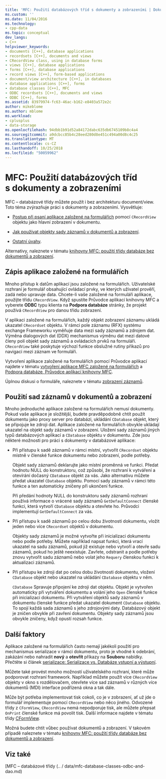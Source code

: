 ```yaml
---
title: 'MFC: Použití databázových tříd s dokumenty a zobrazeními | Dokumentace Microsoftu'
ms.custom: ''
ms.date: 11/04/2016
ms.technology:
- cpp-data
ms.topic: conceptual
dev_langs:
- C++
helpviewer_keywords:
- documents [C++], database applications
- recordsets [C++], documents and views
- CRecordView class, using in database forms
- views [C++], database applications
- forms [C++], database applications
- record views [C++], form-based applications
- document/view architecture [C++], in databases
- database applications [C++], forms
- database classes [C++], MFC
- ODBC recordsets [C++], documents and views
- ODBC [C++], forms
ms.assetid: 83979974-fc63-46ac-b162-e8403a572e2c
author: mikeblome
ms.author: mblome
ms.workload:
- cplusplus
- data-storage
ms.openlocfilehash: 94dbb1b91d52a84172dabc635db6745109b8c4a4
ms.sourcegitcommit: a9dcbcc85b4c28eed280d8e451c494a00d8c4c25
ms.translationtype: MT
ms.contentlocale: cs-CZ
ms.lasthandoff: 10/25/2018
ms.locfileid: "50059962"
---
```

# <a name="mfc-using-database-classes-with-documents-and-views"></a>MFC: Použití databázových tříd s dokumenty a zobrazeními

MFC – databázové třídy můžete použít i bez architekturu document/view. Toto téma zvýrazňuje práci s dokumenty a zobrazeními. Vysvětluje:

- [Postup při psaní aplikace založené na formulářích](#_core_writing_a_form.2d.based_application) pomocí `CRecordView` objektu jako hlavní zobrazení v dokumentu.

- [Jak používat objekty sady záznamů v dokumentů a zobrazení](#_core_using_recordsets_in_documents_and_views).

- [Ostatní úvahy](#_core_other_factors).

Alternativy, naleznete v tématu [knihovny MFC: použití třídy databáze bez dokumentů a zobrazení](../data/mfc-using-database-classes-without-documents-and-views.md).

##  <a name="_core_writing_a_form.2d.based_application"></a> Zápis aplikace založené na formulářích

Mnoho přístup k datům aplikací jsou založené na formulářích. Uživatelské rozhraní je formulář obsahující ovládací prvky, ve kterých uživatel prověří, zadá nebo upravuje data. Chcete-li vaše založené na formuláři aplikace, použijte třídu `CRecordView`. Když spustíte Průvodce aplikací knihovny MFC a vyberete **ODBC** typu klienta na **Podpora databáze** stránky, že projekt používá `CRecordView` pro danou třídu zobrazení.

V aplikaci založené na formulářích, každý objekt zobrazení záznamu ukládá ukazatel `CRecordset` objektu. V rámci pole záznamu (RFX) systému exchange Frameworku vyměňuje data mezi sady záznamů a zdrojem dat. Výměna dialogových dat (DDX) mechanismus výměnu dat mezi datové členy polí objekt sady záznamů a ovládacích prvků na formuláři. `CRecordView` také poskytuje výchozí funkce obslužné rutiny příkazů pro navigaci mezi záznam ve formuláři.

Vytvoření aplikace založené na formulářích pomocí Průvodce aplikací najdete v tématu [vytvoření aplikace MFC založené na formulářích](../mfc/reference/creating-a-forms-based-mfc-application.md) a [Podpora databáze, Průvodce aplikací knihovny MFC](../mfc/reference/database-support-mfc-application-wizard.md).

Úplnou diskusi o formuláře, naleznete v tématu [zobrazení záznamů](../data/record-views-mfc-data-access.md).

##  <a name="_core_using_recordsets_in_documents_and_views"></a> Použití sad záznamů v dokumentů a zobrazení

Mnoho jednoduché aplikace založené na formulářích nemusí dokumenty. Pokud vaše aplikace je složitější, budete pravděpodobně chtít použít dokumentu jako proxy server pro databázi, ukládání `CDatabase` objekt, který se připojuje ke zdroji dat. Aplikace založené na formulářích obvykle ukládají ukazatel na objekt sady záznamů v zobrazení. Uložení sady záznamů jiných typů databázových aplikací a `CDatabase` objektu v dokumentu. Zde jsou některé možnosti pro práci s dokumenty v databázové aplikace:

- Při přístupu k sadě záznamů v rámci místní, vytvořit `CRecordset` objektu místně v členské funkce dokumentu nebo zobrazení, podle potřeby.

   Objekt sady záznamů deklarujte jako místní proměnná ve funkci. Předat hodnotu NULL do konstruktoru, což způsobí, že rozhraní k vytváření a otevírání dočasný `CDatabase` objekt za vás. Jako alternativu můžete předat ukazatel `CDatabase` objektu. Pomocí sady záznamů v rámci této funkce a ten automaticky zničeny při ukončení funkce.

   Při předání hodnoty NULL do konstruktoru sady záznamů rozhraní používá informace o vrácené sady záznamů `GetDefaultConnect` členské funkci, která vytvoří `CDatabase` objektu a otevřete ho. Průvodci implementují `GetDefaultConnect` za vás.

- Při přístupu k sadě záznamů po celou dobu životnosti dokumentu, vložit jeden nebo více `CRecordset` objektů v dokumentu.

   Objekty sady záznamů je možné vytvořte při inicializaci dokumentu nebo podle potřeby. Můžete například napsat funkci, která vrací ukazatel na sadu záznamů, pokud již existuje nebo vytvoří a otevře sadu záznamů, pokud ho ještě neexistuje. Zavřete, odstranit a podle potřeby znovu vytvořit sadu záznamů nebo volat jeho `Requery` členskou funkci k aktualizaci záznamů.

- Při přístupu ke zdroji dat po celou dobu životnosti dokumentu, vložení `CDatabase` objekt nebo ukazatel na ukládání `CDatabase` objektu v něm.

   `CDatabase` Spravuje připojení ke zdroji dat objektu. Objekt je vytvořen automaticky při vytváření dokumentu a volání jeho `Open` členské funkce při inicializaci dokumentu. Při vytváření objektů sady záznamů v dokumentu členské funkce předat ukazatel dokument `CDatabase` objektu. To spojí každá sada záznamů s jeho zdrojovými daty. Databázový objekt je zničen obvykle při zavření dokumentu. Objekty sady záznamů jsou obvykle zničeny, když opustí rozsah funkce.

##  <a name="_core_other_factors"></a> Další faktory

Aplikace založené na formulářích často nemají jakékoli použití pro mechanismus serializace v rámci dokumentu, proto je vhodné k odebrání, zakázání nebo nahradit **nový** a **otevřít** příkazy na **Souboru** nabídky. Přečtěte si článek [serializace: Serializace vs. Databáze vstupní a výstupní](../mfc/serialization-serialization-vs-database-input-output.md).

Můžete také provést mnoho možností uživatelského rozhraní, které může podporovat rozhraní framework. Například můžete použít více `CRecordView` objekty v okno s rozdělovačem, otevřete více sad záznamů v různých více dokumentů (MDI) interface podřízená okna a tak dále.

Může být potřeba implementovat tisk cokoli, co je v zobrazení, ať už jde o formulář implementuje pomocí `CRecordView` nebo něco jiného. Odvozené třídy z `CFormView`, `CRecordView` nemá nepodporuje tisk, ale můžete přepsat `OnPrint` členské funkce má povolit tisk. Další informace najdete v tématu třídy [CFormView](../mfc/reference/cformview-class.md).

Možná budete chtít vůbec používat dokumentů a zobrazení. V takovém případě naleznete v tématu [knihovny MFC: použití třídy databáze bez dokumentů a zobrazení](../data/mfc-using-database-classes-without-documents-and-views.md).

## <a name="see-also"></a>Viz také

[MFC – databázové třídy (.. / data/mfc-database-classes-odbc-and-dao.md)